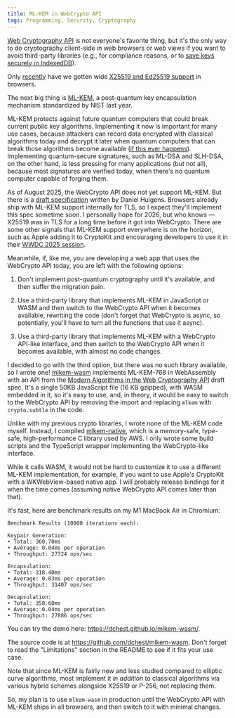 ```yaml
---
title: ML-KEM in WebCrypto API
tags: Programming, Security, Cryptography
---
```


[Web Cryptography API](https://developer.mozilla.org/en-US/docs/Web/API/Web_Crypto_API) is not everyone's favorite thing, but it's the only way to do cryptography client-side in web browsers or web views if you want to avoid third-party libraries (e.g., for compliance reasons, or to [save keys securely in IndexedDB](/2025/06/17/how-to-store-web-data-in-keychain/)).

Only [recently](https://caniuse.com/?search=X25519) have we gotten wide [X25519 and Ed25519 support](https://wicg.github.io/webcrypto-secure-curves/) in browsers.

The next big thing is [ML-KEM](https://en.wikipedia.org/wiki/Kyber), a post-quantum key encapsulation mechanism standardized by NIST last year.

ML-KEM protects against future quantum computers that could break current public key algorithms. Implementing it now is important for many use cases, because attackers can record data encrypted with classical algorithms today and decrypt it later when quantum computers that can break those algorithms become available ([if this ever happens](https://eprint.iacr.org/2025/1237)). Implementing quantum-secure signatures, such as ML-DSA and SLH-DSA, on the other hand, is less pressing for many applications (but not all), because most signatures are verified today, when there's no quantum computer capable of forging them.

As of August 2025, the WebCrypto API does not yet support ML-KEM. But there is a [draft specification](https://wicg.github.io/webcrypto-modern-algos/) written by Daniel Huigens. Browsers already ship with ML-KEM support internally for TLS, so I expect they'll implement this spec sometime soon. I personally hope for 2026, but who knows — X25519 was in TLS for a long time before it got into WebCrypto. There are some other signals that ML-KEM support everywhere is on the horizon, such as Apple adding it to CryptoKit and encouraging developers to use it in their [WWDC 2025 session](https://developer.apple.com/videos/play/wwdc2025/314/).

Meanwhile, if, like me, you are developing a web app that uses the WebCrypto API today, you are left with the following options:

1. Don't implement post-quantum cryptography until it's available, and then suffer the migration pain.

2. Use a third-party library that implements ML-KEM in JavaScript or WASM and then switch to the WebCrypto API when it becomes available, rewriting the code (don't forget that WebCrypto is async, so potentially, you'll have to turn all the functions that use it async).

3. Use a third-party library that implements ML-KEM with a WebCrypto API-like interface, and then switch to the WebCrypto API when it becomes available, with almost no code changes.

I decided to go with the third option, but there was no such library available, so I wrote one! [mlkem-wasm](https://github.com/dchest/mlkem-wasm) implements ML-KEM-768 in WebAssembly with an API from the [Modern Algorithms in the Web Cryptography API](https://wicg.github.io/webcrypto-modern-algos/) draft spec. It's a single 50KB JavaScript file (16 KB gzipped), with WASM embedded in it, so it's easy to use, and, in theory, it would be easy to switch to the WebCrypto API by removing the import and replacing `mlkem` with `crypto.subtle` in the code.

Unlike with my previous crypto libraries, I wrote none of the ML-KEM code myself. Instead, I compiled [mlkem-native](https://github.com/pq-code-package/mlkem-native), which is a memory-safe, type-safe, high-performance C library used by AWS. I only wrote some build scripts and the TypeScript wrapper implementing the WebCrypto-like interface.

While it calls WASM, it would not be hard to customize it to use a different ML-KEM implementation, for example, if you want to use Apple's CryptoKit with a WKWebView-based native app. I will probably release bindings for it when the time comes (assuming native WebCrypto API comes later than that).

It's fast, here are benchmark results on my M1 MacBook Air in Chromium:

```
Benchmark Results (10000 iterations each):

Keypair Generation:
• Total: 360.70ms
• Average: 0.04ms per operation
• Throughput: 27724 ops/sec

Encapsulation:
• Total: 318.40ms
• Average: 0.03ms per operation
• Throughput: 31407 ops/sec

Decapsulation:
• Total: 358.60ms
• Average: 0.04ms per operation
• Throughput: 27886 ops/sec
```

You can try the demo here: <https://dchest.github.io/mlkem-wasm/>.

The source code is at <https://github.com/dchest/mlkem-wasm>. Don't forget to read the "Limitations" section in the README to see if it fits your use case.

Note that since ML-KEM is fairly new and less studied compared to elliptic curve algorithms, most implement it _in addition_ to classical algorithms via various hybrid schemes alongside X25519 or P-256, not replacing them.

So, my plan is to use `mlkem-wasm` in production until the WebCrypto API with ML-KEM ships in all browsers, and then switch to it with minimal changes.
